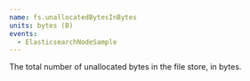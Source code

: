 ```yaml
---
name: fs.unallocatedBytesInBytes
units: bytes (B)
events:
  - ElasticsearchNodeSample
---
```


The total number of unallocated bytes in the file store, in bytes.